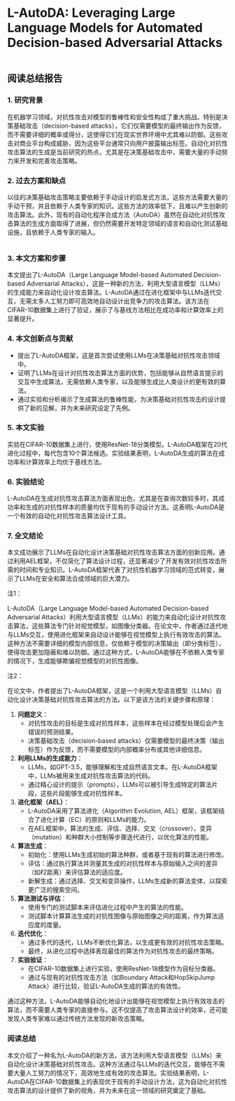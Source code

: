 # L-AutoDA: Leveraging Large Language Models for Automated Decision-based Adversarial Attacks

<figure><img src="../../.gitbook/assets/image (13) (1) (1) (1) (1) (1) (1) (1) (1) (1) (1).png" alt=""><figcaption></figcaption></figure>

## 阅读总结报告

### 1. 研究背景

在机器学习领域，对抗性攻击对模型的鲁棒性和安全性构成了重大挑战。特别是决策基础攻击（decision-based attacks），它们仅需要模型的最终输出作为反馈，而不需要详细的概率或得分，这使得它们在现实世界环境中尤其难以防御。这些攻击对商业平台构成威胁，因为这些平台通常只向用户披露输出标签。自动化对抗性攻击算法的生成是当前研究的热点，尤其是在决策基础攻击中，需要大量的手动努力来开发和完善攻击策略。

### 2. 过去方案和缺点

以往的决策基础攻击策略主要依赖于手动设计的启发式方法，这些方法需要大量的手动干预，并且依赖于人类专家的知识。这些方法的效率低下，且难以产生创新的攻击算法。此外，现有的自动化程序合成方法（AutoDA）虽然在自动化对抗性攻击算法的生成方面取得了进展，但仍然需要开发特定领域的语言和自动化测试基础设施，且依赖于人类专家的输入。

<figure><img src="../../.gitbook/assets/image (14) (1) (1) (1) (1) (1) (1) (1) (1) (1) (1).png" alt=""><figcaption></figcaption></figure>

### 3. 本文方案和步骤

本文提出了L-AutoDA（Large Language Model-based Automated Decision-based Adversarial Attacks），这是一种新的方法，利用大型语言模型（LLMs）的生成能力来自动化设计攻击算法。L-AutoDA通过在进化框架中与LLMs迭代交互，无需太多人工努力即可高效地自动设计出竞争力的攻击算法。该方法在CIFAR-10数据集上进行了验证，展示了与基线方法相比在成功率和计算效率上的显著提升。

### 4. 本文创新点与贡献

* 提出了L-AutoDA框架，这是首次尝试使用LLMs在决策基础对抗性攻击领域中。
* 证明了LLMs在设计对抗性攻击算法方面的优势，包括能够从自然语言提示的交互中生成算法，无需依赖人类专家，以及能够生成比人类设计的更有效的算法。
* 通过实验和分析揭示了生成算法的鲁棒性能，为决策基础对抗性攻击的设计提供了新的见解，并为未来研究设定了先例。

### 5. 本文实验

实验在CIFAR-10数据集上进行，使用ResNet-18分类模型。L-AutoDA框架在20代进化过程中，每代包含10个算法候选。实验结果表明，L-AutoDA生成的算法在成功率和计算效率上均优于基线方法。

### 6. 实验结论

L-AutoDA在生成对抗性攻击算法方面表现出色，尤其是在查询次数较多时，其成功率和生成的对抗性样本的质量均优于现有的手动设计方法。这表明L-AutoDA是一个有效的自动化对抗性攻击算法设计工具。

### 7. 全文结论

本文成功展示了LLMs在自动化设计决策基础对抗性攻击算法方面的创新应用。通过利用AEL框架，不仅简化了算法设计过程，还显著减少了开发有效对抗性攻击所需的时间和专业知识。L-AutoDA框架代表了对抗性机器学习领域的范式转变，展示了LLMs在安全和算法合成领域的巨大潜力。

注1：

L-AutoDA（Large Language Model-based Automated Decision-based Adversarial Attacks）利用大型语言模型（LLMs）的能力来自动化设计对抗性攻击算法，这些算法专门针对视觉模型，如图像分类器。在论文中，作者通过迭代地与LLMs交互，使用进化框架来自动设计能够在视觉模型上执行有效攻击的算法。这种方法不需要详细的模型内部信息，仅依赖于模型的决策输出（即分类标签），使得攻击更加隐蔽和难以防御。通过这种方式，L-AutoDA能够在不依赖人类专家的情况下，生成能够欺骗视觉模型的对抗性图像。

注2：

在论文中，作者提出了L-AutoDA框架，这是一个利用大型语言模型（LLMs）自动化设计决策基础对抗性攻击算法的方法。以下是该方法的关键步骤和原理：

1. **问题定义**：
   * 对抗性攻击的目标是生成对抗性样本，这些样本在经过模型处理后会产生错误的预测结果。
   * 决策基础攻击（decision-based attacks）仅需要模型的最终决策（输出标签）作为反馈，而不需要模型的内部概率分布或其他详细信息。
2. **利用LLMs的生成能力**：
   * LLMs，如GPT-3.5，能够理解和生成自然语言文本。在L-AutoDA框架中，LLMs被用来生成对抗性攻击算法的代码。
   * 通过精心设计的提示（prompts），LLMs可以被引导生成特定的算法片段，这些片段能够生成对抗性样本。
3. **进化框架（AEL）**：
   * L-AutoDA采用了算法进化（Algorithm Evolution, AEL）框架，该框架结合了进化计算（EC）的原则和LLMs的能力。
   * 在AEL框架中，算法的生成、评估、选择、交叉（crossover）、变异（mutation）和种群大小控制等步骤迭代进行，以优化算法的性能。
4. **算法生成**：
   * 初始化：使用LLMs生成初始的算法种群，或者基于现有的算法进行修改。
   * 评估：通过执行算法并测量其生成的对抗性样本与原始输入之间的差异（如ℓ2距离）来评估算法的适应度。
   * 新解生成：通过选择、交叉和变异操作，LLMs生成新的算法变体，以探索更广泛的搜索空间。
5. **算法测试与评估**：
   * 使用专门的测试脚本来评估进化过程中产生的算法的性能。
   * 测试脚本计算算法生成的对抗性图像与原始图像之间的距离，作为算法适应度的度量。
6. **迭代优化**：
   * 通过多代的迭代，LLMs不断优化算法，以生成更有效的对抗性攻击策略。
   * 最终，从进化过程中选择表现最佳的算法作为对抗性攻击的最终策略。
7. **实验验证**：
   * 在CIFAR-10数据集上进行实验，使用ResNet-18模型作为目标分类器。
   * 通过与现有的对抗性攻击方法（如Boundary Attack和HopSkipJump Attack）进行比较，验证L-AutoDA生成的算法的有效性。

通过这种方法，L-AutoDA能够自动化地设计出能够在视觉模型上执行有效攻击的算法，而不需要人类专家的直接参与。这不仅提高了攻击算法设计的效率，还可能发现人类专家难以通过传统方法发现的新攻击策略。

### 阅读总结

本文介绍了一种名为L-AutoDA的新方法，该方法利用大型语言模型（LLMs）来自动化设计决策基础对抗性攻击。这种方法通过与LLMs的迭代交互，能够在不需要大量人工努力的情况下，高效地生成有效的攻击算法。实验结果表明，L-AutoDA在CIFAR-10数据集上的表现优于现有的手动设计方法，这为自动化对抗性攻击算法的设计提供了新的视角，并为未来在这一领域的研究奠定了基础。
